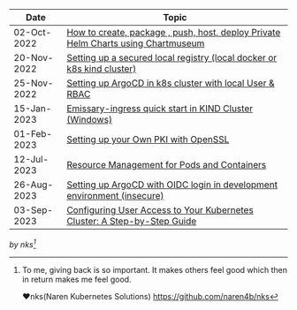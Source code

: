 | Date        | Topic                                                                                                       |
| ----------- | ----------------------------------------------------------------------------------------------------------- |
| 02-Oct-2022 | [How to create, package , push, host, deploy Private Helm Charts using Chartmuseum](private-helm-charts.md) |
| 20-Nov-2022 | [Setting up a secured local registry (local docker or k8s kind cluster)](local-docker-registry.md)          |
| 25-Nov-2022 | [Setting up ArgoCD in k8s cluster with local User & RBAC](argocd-rbac.md)                                   |
| 15-Jan-2023 | [Emissary-ingress quick start in KIND Cluster (Windows)](emissary-ingress.md)                               |
| 01-Feb-2023 | [Setting up your Own PKI with OpenSSL](openssl-certificate.md)                                              |
| 12-Jul-2023 | [Resource Management for Pods and Containers](k8s-resource-management.md)                                   |
| 26-Aug-2023 | [Setting up ArgoCD with OIDC login in development environment (insecure) ](argocd-oidc-setup.md)            |
| 03-Sep-2023 | [Configuring User Access to Your Kubernetes Cluster: A Step-by-Step Guide](kubernetes-adduser.md)            |


_by nks[^note]_

[^note]:
    To me, giving back is so important. It makes others feel good which then in return makes me feel good.

    ❤nks(Naren Kubernetes Solutions)
    https://github.com/naren4b/nks
